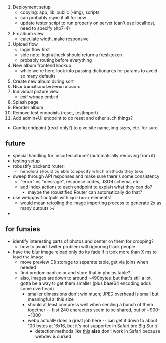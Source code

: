 1. Deployment setup
   - copying: app, lib, public (-img), scripts
   - can probably rsync it all for now
   - update tester script to run properly on server (can't use localhost, need to specify php7-4)
2. Fix album view
   - calculate width, make responsive
2. Upload flow
   - login flow first
   - side note: login/check should return a fresh token
   - probably routing before everything
3. New album frontend hookup
   - while we're here, look into passing dictionaries for params to avoid so many defaults
4. Create new album during sort
5. Nice transitions between albums
6. Individual picture view
   - exif w/map embed
7. Splash page
8. Reorder album
9. Remove test endpoints (reset, testImport)
10. Add admin+UI endpoint to do reset and other such things?
   - Config endpoint (read-only?) to give site name, img sizes, etc. for sure

## future
* special handling for unsorted album? (automatically removing from it)
* testing setup
* robustify backend router:
    - handlers should be able to specify which methods they take
* sweep through API responses and make sure there's some consistency
    - "error" vs "message", response codes, JSON schema, etc.
    - add index actions to each endpoint to explain what they can do?
        - maybe the robustified Router can automatically do that?
* use webp/avif outputs with `<picture>` elements?
    - would mean retooling the image importing process to generate 2x as many outputs :-/
* 

## for funsies
* identify interesting parts of photos and center on them for cropping? 
    - how to avoid Twitter problem with ignoring black people
* have the blur image reload only do its fade if it took more than X ms to load the image
    - move preview DB storage to separate table, get via joins when needed
    - find predominant color and store that in photos table?
    - also, images are down to around ~490bytes, but that's still a lot. gotta be a way to get them smaller (plus base64 encoding adds some overhead)
        - smaller dimensions don't win much; JPEG overhead is small but meaningful at this size
        - should at least compress well when sending a bunch of them together -- first 240 characters seem to be shared, out of ~900-~1000
        - webp actually does a great job here -- can get it down to about 100 bytes at 16x16, but it's not supported in Safari pre Big Sur :(
            - detection methods like [this](https://gist.github.com/jakearchibald/6c43d5c454bc8f48f83d8471f45698fa) **also** don't work in Safari because webdev is cursed 
